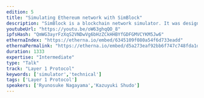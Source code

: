 ```yaml
---
edition: 5
title: "Simulating Ethereum network with SimBlock"
description: "SimBlock is a blockchain network simulator. It was designed as an event-driven simulator wherein each participating node behaves according to generated events, e.g., block generation and exchanging messages. This simulator supports Bitcoin, Dogecoin, Litecoin networks and has already been used in several studies about block propagation delay and fork rate. We are developing to support Ethereum, which will allow Ethereum developers or researchers to obtain more realistic data, such as in setting block generation intervals and designing neighbor node selection algorithms. In this presentation, we will show an experiment on how GHOST improves blockchain security as an application of SimBlock. GHOST is a block selection protocol being developed together with Casper, which is PoS protocol of Ethereum. GHOST has been shown analytically to improve blockchain security, but there is little experimental support. In this experiment, we compare the attack success rate in several parameters with the longest protocol.We would like to introduce a practical simulator and get your opinion on future SimBlock Ethereum support."
youtubeUrl: "https://youtu.be/oW63ghqQO_8"
ipfsHash: "QmWG3ayrFzXqS2VNDwVg6bHzZCkHHBYfGDFGMVCYKM5Jw6"
ethernaIndex: "https://etherna.io/embed/6345109f080a54f6d733eadd"
ethernaPermalink: "https://etherna.io/embed/d5a273eaf92bb6f747c748fda1d2cacb6dd67f7ffb5d6a861402f736d6db9377"
duration: 1333
expertise: "Intermediate"
type: "Talk"
track: "Layer 1 Protocol"
keywords: ['simulator','technical']
tags: ['Layer 1 Protocol']
speakers: ['Ryunosuke Nagayama','Kazuyuki Shudo']
---
```

